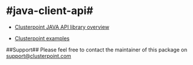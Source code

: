#java-client-api#
==============

* [Clusterpoint JAVA API library overview](http://docs.clusterpoint.com/wiki/Java_API_overview)

* [Clusterpoint examples](http://docs.clusterpoint.com/examples)

##Support##
Please feel free to contact the maintainer of this package on
support@clusterpoint.com
